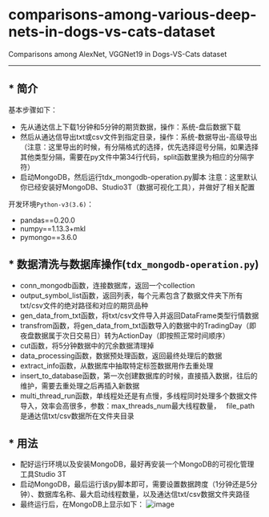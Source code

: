 # comparisons-among-various-deep-nets-in-dogs-vs-cats-dataset
Comparisons among AlexNet, VGGNet19 in Dogs-VS-Cats dataset

-------------------------------

## * 简介

基本步骤如下：

 - 先从通达信上下载1分钟和5分钟的期货数据，操作：系统-盘后数据下载
 - 然后从通达信导出txt或csv文件到指定目录，操作：系统-数据导出-高级导出（注意：这里导出的时候，有分隔格式的选择，优先选择逗号分隔，如果选择其他类型分隔，需要在py文件中第34行代码，split函数里换为相应的分隔字符）
 - 启动MongoDB，然后运行tdx_mongodb-operation.py脚本
 注意：这里默认你已经安装好MongoDB、Studio3T（数据可视化工具），并做好了相关配置

开发环境`Python-v3(3.6)`：

 - pandas==0.20.0
 - numpy==1.13.3+mkl
 - pymongo==3.6.0

## * 数据清洗与数据库操作(`tdx_mongodb-operation.py`)

 - conn_mongodb函数，连接数据库，返回一个collection
 - output_symbol_list函数，返回列表，每个元素包含了数据文件夹下所有txt/csv文件的绝对路径和对应的期货品种
 - gen_data_from_txt函数，将txt/csv文件导入并返回DataFrame类型行情数据
 - transfrom函数，将gen_data_from_txt函数导入的数据中的TradingDay（即夜盘数据属于次日交易日）转为ActionDay（即按照正常时间顺序）
 - cut函数，将5分钟数据中的冗余数据清理掉
 - data_processing函数，数据预处理函数，返回最终处理后的数据
 - extract_info函数，从数据库中抽取特定标签数据用作去重处理
 - insert_to_database函数，第一次创建数据库的时候，直接插入数据，往后的维护，需要去重处理之后再插入新数据
 - multi_thread_run函数，单线程处还是有点慢，多线程同时处理多个数据文件导入，效率会高很多，参数：max_threads_num最大线程数量，
   file_path是通达信txt/csv数据所在文件夹目录

## * 用法

 - 配好运行环境以及安装MongoDB，最好再安装一个MongoDB的可视化管理工具Studio 3T
 - 启动MongoDB，最后运行该py脚本即可，需要设置数据跨度（1分钟还是5分钟）、数据库名称、最大启动线程数量，以及通达信txt/csv数据文件夹路径
 - 最终运行后，在MongoDB上显示如下：
 ![image](https://github.com/DemonDamon/comparisons-among-various-deep-nets-in-dogs-vs-cats-dataset/blob/master/alexvsvgg19.png)
